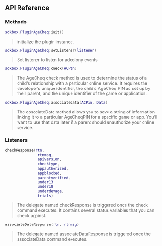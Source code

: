 ## API Reference

### Methods
```lua
sdkbox.PluginAgeCheq:init()
```
>  initialize the plugin instance.

```lua
sdkbox.PluginAgeCheq:setListener(listener)
```
> Set listener to listen for adcolony events

```lua
sdkbox.PluginAgeCheq:check(ACPin)
```
>  The AgeCheq check method is used to determine the status of a child’s relationship with a particular
 online service. It requires the developer’s unique identifier, the child’s AgeCheq PIN as set up by
 their parent, and the unique identifier of the game or application.

```lua
sdkbox.PluginAgeCheq:associateData(ACPin, Data)
```
>  The associateData method allows you to save a string of information linking it to a particular
 AgeCheqPIN for a specific game or app. You’ll want to use that data later if a parent should
 unauthorize your online service.


### Listeners
```lua
checkResponse(rtn,
               rtnmsg,
               apiversion,
               checktype,
               appauthorized,
               appblocked,
               parentverified,
               under13,
               under18,
               underdevage,
               trials)
```
>  The delegate named checkResponse is triggered once the check command executes. It contains several
 status variables that you can check against.

```lua
associateDataResponse(rtn, rtnmsg)
```
>  The delegate named associateDataResponse is triggered once the associateData command executes.

